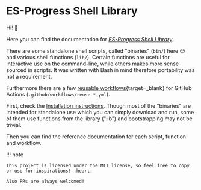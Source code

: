 # ES-Progress Shell Library

Hi! :cowboy_hat_face:

Here you can find the documentation for [_ES-Progress Shell Library_](https://github.com/es-progress/shell).

There are some standalone shell scripts, called "binaries" (`bin/`) here :wink: and various shell functions (`lib/`).
Certain functions are useful for interactive use on the command-line, while others makes more sense sourced in scripts.
It was written with Bash in mind therefore portability was not a requirement.

Furthermore there are a few [reusable workflows](https://docs.github.com/en/actions/using-workflows/reusing-workflows){target=_blank} for GitHub Actions (`.github/workflows/reuse-*.yml`).

First, check the [Installation instructions](install.md).
Though most of the "binaries" are intended for standalone use which you can simply download and run,
some of them use functions from the library ("lib") and bootstrapping may not be trivial.

Then you can find the reference documentation for each script, function and workflow.

!!! note

    This project is licensed under the MIT license, so feel free to copy or use for inspirations! :heart:

    Also PRs are always welcomed!
